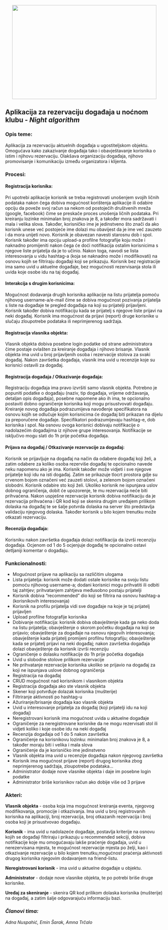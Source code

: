 <p align="center">
  <img width="460" height="300" src="https://user-images.githubusercontent.com/73472718/111993331-cc6a6c00-8b16-11eb-80a5-0603e1861f28.jpg">
</p>


## Aplikacija za rezervaciju događaja u noćnom klubu - *Night algorithm*

### Opis teme:
Aplikacija za rezervaciju aktuelnih događaja u ugostiteljskom objektu. Omogućava kako zakazivanje događaja tako i obavještavanje korisnika o istim i njihovu rezervaciju. 
Olakšava organizaciju događaja, njihovo promovisanje i komunikaciju između organizatora i klijenta.

### Procesi:
#### Registracija korisnika:
Pri upotrebi aplikacije korisnik se treba registrovati unošenjem svojih ličnih podataka nakon čega dobiva mogućnost korištenja aplikacije ili odabire opciju da poveže svoj račun sa nekom od postojećih društvenih mreža (google, facebook) čime se preskače proces unošenja ličnih podataka. Pri kreiranju lozinke minimalan broj znakova je 8, a također mora sadržavati i mala i velika slova. Također, korisničko ime je jedinstveno što znači da ako korisnik unese već postojeće ime dolazi mu obavijest da je ime već zauzeto i da mora unijeti novo. Korisnik je obavezan navesti starosnu dob i spol. Korisnik također ima opciju upload-a profilne fotografije koju može i naknadno promijeniti nakon čega će doći notifikacija ostalim korisnicima s njegove liste prijatelja da je to učinio. Nakon toga, navodi se lista interesovanja u vidu hashtag-a (koja se naknadno može i modifikovati) na osnovu kojih se filtriraju događaji koji se prikazuju. 
Korisnik bez registracije ima samo uvid u aktuelne događaje, bez mogućnosti rezervisanja stola ili uvida koje osobe idu na taj događaj.

#### Interakcija s drugim korisnicima:
Mogućnost dodavanja drugih korisnika aplikacije na listu prijatelja pomoću njihovog username-a/e-mail čime se dobiva mogućnost pozivanja prijatelja s liste na događaje te pregled događaja na koji su prijatelji prijavljeni. Korisnik također dobiva notifikaciju kada se prijatelj s njegove liste prijavi na neki događaj. Korisnik ima mogućnost da prijavi (report) druge korisnike u slučaju zloupotrebe podataka ili neprimjerenog sadržaja.

#### Registracija vlasnika objekta:
Vlasnik objekta dobiva posebne login podatke od strane administratora čime postaje ovlašten za kreiranje događaja i njihovo brisanje. Vlasnik objekta ima uvid u broj prijavljenih osoba i rezervacije stolova za svaki događaj. Nakon završetka događaja, vlasnik ima uvid u recenzije koje su korisnici ostavili za događaj.

#### Registracija događaja / Otkazivanje događaja:
Registraciju događaja ima pravo izvršiti samo vlasnik objekta. Potrebno je popuniti podatke o događaju (naziv, tip događaja, vrijeme održavanja, detaljan opis događaja), posebne napomene ako ih ima, te opcionalno postaviti dobno ograničenje korisnika koji mogu prisustvovati događaju. Kreiranje novog događaja podrazumijeva navođenje specifikatora na osnovu kojih se odlučuje kojim korisnicima će događaj biti prikazan na dijelu za preporučene događaje. Specifikatori podrazumijevaju hashtag-e, dob korisnika i spol. Na osnovu ovoga korisnici dobivaju notifikacije o nadolazećim događajima iz njihove grupe interesovanja. Notifikacije se isključivo mogu slati do 1h prije početka događaja.

#### Prijava na događaj / Otkazivanje rezervacije za događaj:
Korisnik se prijavljuje na događaj na način da odabere događaj koji želi, a zatim odabere za koliko osoba rezerviše događaj te opcionalno navede neku napomenu ako je ima. Korisnik također može vidjeti i sve njegove prijatelje koji idu na isti događaj. Zatim se prikazuje tlocrt prostora gdje su crvenom bojom označeni već zauzeti stolovi, a zelenom bojom označeni slobodni. Korisnik odabire sto koji želi. Ukoliko korisnik ne ispunjava uslov dobnog ograničenja, dobit će upozorenje, te mu rezervacija neće biti prihvaćena. Nakon uspješne rezervacije korisnik dobiva notifikaciju da je rezervacija prihvaćena i QR kod koji se skenira drugim uređajem prilikom dolaska na događaj te se šalje potvrda dolaska na server što predstavlja validaciju njegovog dolaska. Također korisnik u bilo kojem trenutku može otkazati rezervaciju.

#### Recenzija događaja:
Korisniku nakon završetka događaja dolazi notifikacija da izvrši recenziju događaja. Ocjenom od 1 do 5 ocjenjuje događaj te opcionalno ostavi detljaniji komentar o događaju.


### Funkcionalnosti:
* Mogućnost prijave na aplikaciju sa različitim ulogama
* Lista prijatelja: korisnik može dodati ostale korisnike na svoju listu pomoću njihovog username-a; dodani korisnici mogu prihvatiti ili odbiti taj zahtjev; prihvatanjem zahtjeva međusobno postaju prijatelji
* Korisnik dobiva “recommended” dio koji se filtrira na osnovu hashtag-a (korisnikovih interesovanja)
* Korisnik na profilu prijatelja vidi sve događaje na koje je taj prijatelj prijavljen
* Upload profilne fotografije korisnika
* Dobivanje notifikacija: korisnik dobiva obavještenje kada ga neko doda na listu prijatelja; obavještenje o skorom početku događaja na koji se prijavio; obavještenje za događaje na osnovu njegovih interesovanja; obavještenje kada prijatelj promijeni profilnu fotografiju; obavještenje kada se prijatelj prijavi na neki događaj; nakon završetka događaja dolazi obavještenje da korisnik izvrši recenziju
* Ograničenje o dolasku notifikacije do 1h prije početka događaja
* Uvid u slobodne stolove prilikom rezervacije
* Ne prihvatanje rezervacije korisnika ukoliko se prijavio na događaj za koji ne ispunjava uslove dobnog ograničenja
* Registracija na događaj
* CRUD mogućnost nad korisnikom i vlasnikom objekta 
* Registracija događaja ako ste vlasnik objekta
* Skener koji potvrđuje dolazak korisnika (mušterije)
* Filtriranje aktivnosti po hashtag-u
* Ažuriranje/brisanje događaja kao vlasnik objekta
* Uvid u interesovanje prijatelja za događaj (koji prijatelji idu na koji događaj)
* Neregistrovani korisnik ima mogućnost uvida u aktuelne događaje
* Ograničenje za neregistrovane korisnike da ne mogu rezervisati stol ili vidjeti koliko i koje osobe idu na neki događaj
* Recenzija događaja od 1 do 5 nakon završetka
* Ograničenje na korisnikovu lozinku: minimalan broj znakova je 8, a također moraju biti i velika i mala slova
* Ograničenje da je korisničko ime jedinstveno
* Vlasnik objekta ima uvid u recenzije događaja nakon njegovog završetka
* Korisnik ima mogućnost prijave (report) drugog korisnika zbog neprimjerenog sadržaja, zloupotrebe podataka...
* Administrator dodaje nove vlasnike objekta i daje im posebne login podatke 
* Administrator briše korisnikov račun ako dobije više od 3 prijave


### Akteri:
**Vlasnik objekta** - osoba koja ima mogućnost kreiranja eventa, njegovog modifikovanja, promocije i otkazivanja. Ima uvid u broj registrovanih korisnika na aplikaciji, broj rezervacija, broj otkazanih rezervacija i broj osoba koji je prisustvovao događaju. 

**Korisnik** - ima uvid u nadolazeće događaje, postavlja kriterije na osnovu kojih se događaji filtriraju i prikazuju u recommended sekciji, dobiva notifikacije koje mu omogućavaju lakše praćenje događaja, uvid u nerezervisana mjesta, te mogućnost rezervacije mjesta po želji, kao i otkazivanje rezervacije u bilo kojem trenutku,mogućnost praćenja aktivnosti drugog korisnika njegovim dodavanjem na friend-listu.

**Neregistrovani korisnik** - ima uvid u aktuelne događaje u objektu.

**Administrator** - dodaje nove vlasnike objekta, te po potrebi briše druge korisnike.

**Uređaj za skeniranje** - skenira QR kod prilikom dolaska korisnika (mušterije) na događaj, a zatim šalje odgovarajuću informaciju bazi.


### *Članovi tima:*
*Adna Nuspahić, Emin Šarak, Amna Trčalo*







